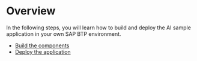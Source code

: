 # Overview

In the following steps, you will learn how to build and deploy the AI sample application in your own SAP BTP environment.

- [Build the components](./1-BuildTheComponents.md)
- [Deploy the application](./2-DeployTheApplication.md)
